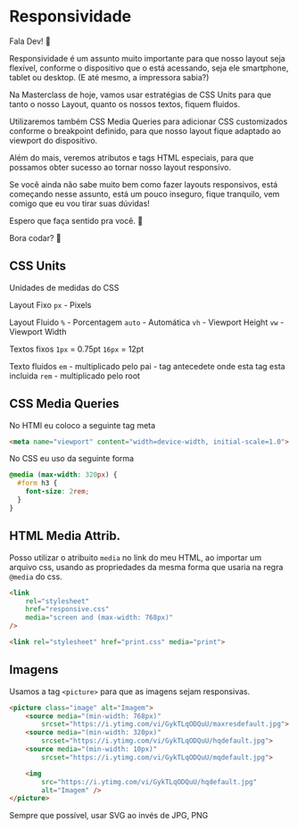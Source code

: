 # Responsividade 

Fala Dev! 💜

Responsividade é um assunto muito importante para que nosso layout seja flexível, conforme o dispositivo que o está acessando, seja ele smartphone, tablet ou desktop. (E até mesmo, a impressora sabia?)

Na Masterclass de hoje, vamos usar estratégias de CSS Units para que tanto o nosso Layout, quanto os nossos textos, fiquem fluidos. 

Utilizaremos também CSS Media Queries para adicionar CSS customizados conforme o breakpoint definido, para que nosso layout fique adaptado ao viewport do dispositivo. 

Além do mais, veremos atributos e tags HTML especiais, para que possamos obter sucesso ao tornar nosso layout responsivo.

Se você ainda não sabe muito bem como fazer layouts responsivos, está começando nesse assunto, está um pouco inseguro, fique tranquilo, vem comigo que eu vou tirar suas dúvidas!

Espero que faça sentido pra você. 🥰

Bora codar? 🚀 

## CSS Units

Unidades de medidas do CSS

Layout Fixo
`px` - Pixels

Layout Fluido
`%` - Porcentagem
`auto` - Automática
`vh` - Viewport Height
`vw` - Viewport Width

Textos fixos
`1px` = 0.75pt
`16px` = 12pt

Texto fluidos
`em` - multiplicado pelo pai  - tag antecedete onde esta tag esta incluida
`rem` - multiplicado pelo root

## CSS Media Queries 

No HTMl eu coloco a seguinte tag meta

```html
<meta name="viewport" content="width=device-width, initial-scale=1.0">
```

No CSS eu uso da seguinte forma

```css
@media (max-width: 320px) {
  #form h3 {
    font-size: 2rem;
  }
}
```

## HTML Media Attrib.

Posso utilizar o atribuito `media` no link do meu HTML, ao importar um arquivo css, usando as propriedades da mesma forma que usaria na regra `@media` do css.

```html
<link 
    rel="stylesheet"
    href="responsive.css" 
    media="screen and (max-width: 768px)"
/>

<link rel="stylesheet" href="print.css" media="print">
```

## Imagens

Usamos a tag `<picture>` para que as imagens sejam responsivas.

```html
<picture class="image" alt="Imagem">
    <source media="(min-width: 768px)" 
        srcset="https://i.ytimg.com/vi/GykTLqODQuU/maxresdefault.jpg">
    <source media="(min-width: 320px)" 
        srcset="https://i.ytimg.com/vi/GykTLqODQuU/hqdefault.jpg">
    <source media="(min-width: 10px)" 
        srcset="https://i.ytimg.com/vi/GykTLqODQuU/mqdefault.jpg">

    <img 
        src="https://i.ytimg.com/vi/GykTLqODQuU/hqdefault.jpg" 
        alt="Imagem" />
</picture>
```

Sempre que possível, usar SVG ao invés de JPG, PNG
